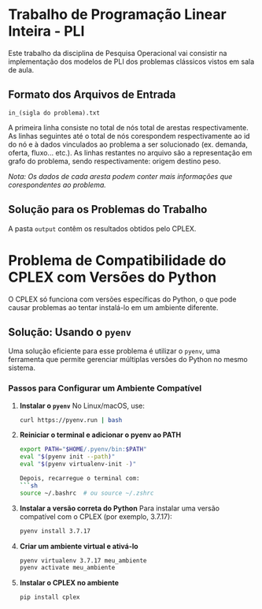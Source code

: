 
# Trabalho de Programação Linear Inteira - PLI

Este trabalho da disciplina de Pesquisa Operacional vai consistir na implementação dos modelos
de PLI dos problemas clássicos vistos em sala de aula.

## Formato dos Arquivos de Entrada

`in_(sigla do problema).txt`

A primeira linha consiste no total de nós total de arestas respectivamente. As linhas seguintes até o total de nós corespondem respectivamente ao id do nó e à dados vinculados ao problema a ser solucionado (ex. demanda, oferta, fluxo... etc.). As linhas restantes no arquivo são a representação em grafo do problema, sendo respectivamente: origem destino peso.

*Nota: Os dados de cada aresta podem conter mais informações que corespondentes ao problema.*

## Solução para os Problemas do Trabalho

A pasta `output` contêm os resultados obtidos pelo CPLEX.

# Problema de Compatibilidade do CPLEX com Versões do Python  

O CPLEX só funciona com versões específicas do Python, o que pode causar problemas ao tentar instalá-lo em um ambiente diferente. 

## Solução: Usando o `pyenv`

Uma solução eficiente para esse problema é utilizar o `pyenv`, uma ferramenta que permite gerenciar múltiplas versões do Python no mesmo sistema.  

### Passos para Configurar um Ambiente Compatível

1. **Instalar o `pyenv`**
   No Linux/macOS, use:
   ```sh
   curl https://pyenv.run | bash

2. **Reiniciar o terminal e adicionar o pyenv ao PATH**
    ```sh
    export PATH="$HOME/.pyenv/bin:$PATH"
    eval "$(pyenv init --path)"
    eval "$(pyenv virtualenv-init -)"

    Depois, recarregue o terminal com:
    ```sh
    source ~/.bashrc  # ou source ~/.zshrc


3. **Instalar a versão correta do Python**
    Para instalar uma versão compatível com o CPLEX (por exemplo, 3.7.17):
    ```sh
    pyenv install 3.7.17

4. **Criar um ambiente virtual e ativá-lo**
    ```sh
    pyenv virtualenv 3.7.17 meu_ambiente
    pyenv activate meu_ambiente

5. **Instalar o CPLEX no ambiente**
    ```sh
    pip install cplex

